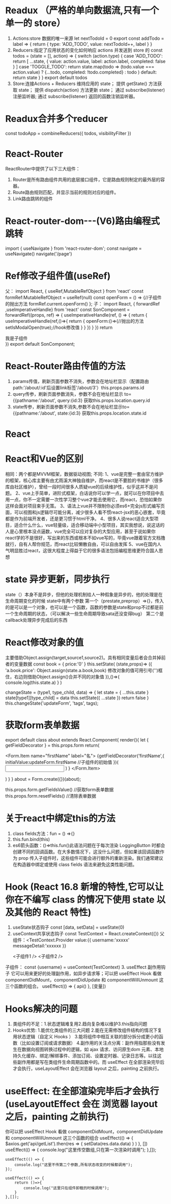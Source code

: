 # Readux （严格的单向数据流,只有一个单一的 store）
1. Actions:store 数据的唯一来源
let nextTodoId = 0
export const addTodo = label => {
  return {
    type: 'ADD_TODO',
    value: nextTodoId++,
    label
  }
}
2. Reducers:指定了应用状态的变化如何响应 actions 并发送到 store 的
   const todos = (state = [], action) => {
    switch (action.type) {
      case 'ADD_TODO':
        return [
          ...state,
          {
            value: action.value,
            label: action.label,
            completed: false
          }
        ]
      case 'TOGGLE_TODO':
        return state.map(todo =>
          (todo.value === action.value) 
            ? {...todo, completed: !todo.completed}
            : todo
        )
      default:
        return state
    }
  }
  export default todos
3. Store:连接Actions + Reducers
    维持应用的 state；
    提供 getState() 方法获取 state；
    提供 dispatch(action) 方法更新 state；
    通过 subscribe(listener) 注册监听器;
    通过 subscribe(listener) 返回的函数注销监听器。


# Readux合并多个reducer 
const todoApp = combineReducers({
  todos,
  visibilityFilter
})

# React-Router
ReactRouter中提供了以下三大组件：
1. Router是所有路由组件共用的底层接口组件，它是路由规则制定的最外层的容器。
2. Route路由规则匹配，并显示当前的规则对应的组件。
3. Link路由跳转的组件

# React-router-dom---(V6)路由编程式跳转
import { useNavigate } from 'react-router-dom';
  const navigate = useNavigate()
  navigate('/page')

# Ref修改子组件值(useRef)
父：
import React, { useRef,MutableRefObject } from 'react'
const formRef:MutableRefObject<any> = useRef(null)
const openForm = () => {//子组件的抛出方法
 formRef.current.openForm()
};
子：
import React, { forwardRef ,useImperativeHandle} from 'react'
const SonComponent = forwardRef((props, ref) => {
   useImperativeHandle(ref, () => {
       return {
           useImperativeHandle(ref,()=>{
            return {
              openForm:()=>{//抛出的方法
                setIsModalOpen(true);//hook修改值
              }
            }
          })
       }
   })
   return <div>我是子组件</div>
})
export default SonComponent;

<FormPages ref={formRef} />


# React-Router路由传值的方法
1. params传值，刷新页面参数不消失，参数会在地址栏显示（配置路由path:'/about/:id'后设置link标签'/about/3'）this.props.params.id
2. query传参，刷新页面参数消失，参数不会在地址栏显示 to={{pathname:'/about', query:{id:3} 获取this.props.location.query.id
3. state传参，刷新页面参数不消失,参数不会在地址栏显示to={{pathname:'/about', state:{id:3} 获取this.props.location.state.id 

# React

# React和Vue的区别
  相同：两个都是MVVM框架，数据驱动视图;
  不同: 1、vue是完整一套由官方维护的框架，核心库主要有由尤雨溪大神独自维护，而react是不要脸的书维护（很多库由社区维护），曾经一段时间很多人质疑vue的后续维护性，似乎这并不是问题。
        2、vue上手简单，进阶式框架，白话说你可以学一点，就可以在你项目中去用一点，你不一定需要一次性学习整个vue才能去使用它，而react，恐怕如果你这样会面对项目束手无策。
        3、语法上vue并不限制你必须es6+完全js形式编写页面，可以视图和js逻辑尽可能分离，减少很多人看不惯react-jsx的恶心嵌套，毕竟都是作为前端开发者，还是更习惯于html干净。
        4、很多人说react适合大型项目，适合什么什么，vue轻量级，适合移动端中小型项目，其实我想说，说这话的人是心里根本没点逼数，vue完全可以应对复杂的大型应用，甚至于说如果你react学的不是很好，写出来的东西或根本不如vue写的，毕竟vue跟着官方文档撸就行，自有人帮你规范，而react比较懒散自由，可以自由发挥
        5、vue在国内人气明显胜过react，这很大程度上得益于它的很多语法包括编程思维更符合国人思想

# state 异步更新，同步执行
state（）本身不是异步，但他的处理机制给人一种假象是异步的，他的处理是在生命周期变化的时候
state中有两个参数
第一个（prestate,preprop）=>{}，传入的是可以是一个对象，也可以是一个函数，函数的参数是state和prop不过都是前一个生命周期的状态，（可以解决一些生命周期导致sata还没变得bug）
第二个是callback处理异步完成后的东西

# React修改对象的值
主要借助Object.assign(target,source1,source2)。具有相同变量后者会合并掉前者的变量数据
    const book = {
        price:'0'
    }
    this.setState( (state,props)=> ({
     'a.book.price': Object.assign(state.a.book,book)
     修改对象的值可用引号('')框住，右边则借助Object.assign()合并不同的对象值
    }),()=>{
      console.log(this.state.a)
    }
  ) 

  changeState = (type1, type_child, data) => {
    let state = { ...this.state }
    state[type1][type_child] = data
    this.setState({ ...state })
    return false
  }
  this.changeState('updateForm', 'tags', tags);

  # 获取form表单数据
  export default class about extends React.Component{
    render(){
       let { getFieldDecorator } = this.props.form
       return(
            <Form name="basic1">
                <Form.Item name="firstName" label="名">
                  {getFieldDecorator('firstName',{
                      initialValue:updateForm.firstName //子组件的初始值
                  })(
                      <Input className='firstName' />
                  )
                  }
                </Form.Item>
            </Form>
       )
    }
  }
  about = Form.create({})(about);


  this.props.form.getFieldsValue() //获取form表单数据
  this.props.form.resetFields() //清除表单数据

  # 关于react中绑定this的方法 
  1. class fields方法：fun = () =>{}
  2. this.fun.bind(this)
  3. es6箭头函数：()=>this.fun()此语法问题在于每次渲染 LoggingButton 时都会创建不同的回调函数。在大多数情况下，这没什么问题，但如果该回调函数作为 prop 传入子组件时，这些组件可能会进行额外的重新渲染。我们通常建议在构造器中绑定或使用 class fields 语法来避免这类性能问题。

# Hook (React 16.8 新增的特性,它可以让你在不编写 class 的情况下使用 state 以及其他的 React 特性)
1. useState状态钩子
   const [data, setData] = useState(0)
2. useContext共享状态钩子
   const TestContext = React.createContext({})
   父组件：<TestContext.Provider
    value:{{
      username:'xxxxx'
      messageDetail:'xxxxxx
    }}
    >
      <div>
        <子组件1 />
        <子组件2 />
      </div>
    </TestContext.Provider>
  子组件： const {username} = useContext(TestContext)
3. useEffect 副作用钩子
    它可以用来更好的处理副作用，如异步请求等；可以把 useEffect Hook 看做 componentDidMount，componentDidUpdate 和 componentWillUnmount 这三个函数的组合。
   useEffect(() => {
    api()
  }, [变量])

# Hooks解决的问题
1. 类组件的不足：1.状态逻辑难复用2.趋向复杂难以维护3.this指向问题
2. Hooks优势: 1.能优化类组件的三大问题
              2.能在无需修改组件结构的情况下复用状态逻辑（自定义 Hooks ）
              3.能将组件中相互关联的部分拆分成更小的函数（比如设置订阅或请求数据）
              4.副作用的关注点分离：副作用指那些没有发生在数据向视图转换过程中的逻辑，如 ajax 请求、访问原生dom 元素、本地持久化缓存、绑定/解绑事件、添加订阅、设置定时器、记录日志等。以往这些副作用都是写在类组件生命周期函数中的。而 useEffect 在全部渲染完毕后才会执行，useLayoutEffect 会在浏览器 layout 之后，painting 之前执行。

# useEffect: 在全部渲染完毕后才会执行 (useLayoutEffect 会在 浏览器 layout 之后，painting 之前执行)
你可以把 useEffect Hook 看做 componentDidMount，componentDidUpdate 和 componentWillUnmount 这三个函数的组合
  useEffect(() => {
    $axios.get('api/getList').then(res => {
      setData(res.data.data)
    }
    )
  }, [])
 useEffect(() => {
        console.log("这里传空数组,只在第一次渲染时调用");
    },[]);

    useEffect(() => {
        console.log("这里不传第二个参数,所有状态改变的时候都调用");
    });

    useEffect(() => {
        return ()=>{
            console.log("这里只在组件卸载的时候调用");
        }
    },[]);

